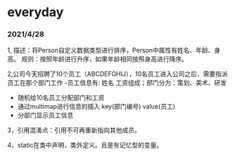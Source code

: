 # everyday
### 2021/4/28
1, 描述：将Person自定义数据类型进行排序，Person中属性有姓名、年龄、身高。
规则：按照年龄进行升序，如果年龄相同按照身高进行降序。

2,公司今天招聘了10个员工（ABCDEFGHIJ），10名员工进入公司之后，需要指派员工在那个部门工作
-员工信息有: 姓名  工资组成；部门分为：策划、美术、研发
- 随机给10名员工分配部门和工资
- 通过multimap进行信息的插入  key(部门编号) value(员工)
- 分部门显示员工信息

3，引用混淆点：引用不可再重新指向其他成员。

4，static在类中声明，类外定义。且是有记忆型的变量。
